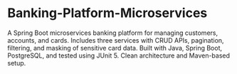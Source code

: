 # Banking-Platform-Microservices
A Spring Boot microservices banking platform for managing customers, accounts, and cards. Includes three services with CRUD APIs, pagination, filtering, and masking of sensitive card data. Built with Java, Spring Boot, PostgreSQL, and tested using JUnit 5. Clean architecture and Maven-based setup.
